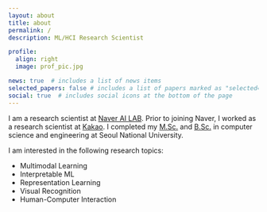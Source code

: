 ```yaml
---
layout: about
title: about
permalink: /
description: ML/HCI Research Scientist

profile:
  align: right
  image: prof_pic.jpg

news: true  # includes a list of news items
selected_papers: false # includes a list of papers marked as "selected={true}"
social: true  # includes social icons at the bottom of the page
---
```


I am a research scientist at <a href="https://naver-career.gitbook.io/en/teams/clova-cic">Naver AI LAB</a>.
Prior to joining Naver, I worked as a research scientist at <a href="https://www.kakaocorp.com/?lang=en">Kakao</a>.
I completed my <a href="http://hcil.snu.ac.kr/people/wonjae-kim">M.Sc.</a> and <a href="https://cse.snu.ac.kr/en">B.Sc.</a> in computer science and engineering at Seoul National University.

I am interested in the following research topics:

- Multimodal Learning
- Interpretable ML
- Representation Learning
- Visual Recognition
- Human-Computer Interaction